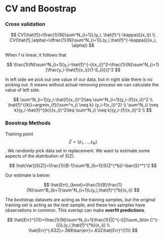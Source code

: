 # CV and Boostrap

### Cross validation



$$
CV(\hat{f})=\frac{1}{N}\sum^N_{i=1}L(y_i, \hat{f}^{-\kappa(i)}x_i)) \\
CV(\hat{f},\alpha)=\dfrac{1}{N}\sum^N_{i=1}L(y_i,\hat{f}^{-\kappa(i)}x_i, \alpha))
$$



&#x20;When f is linear, it follows that

$$
\frac{1}{N}\sum^N_{i=1}[y_i-\hat{f}^{-i}(x_i)]^2=\frac{1}{N}\sum^N_{i=1}[\frac{y_i-\hat{f}(x_i)}{1-S_{ii}}]^2
$$

&#x20;In left side we pick out one value of our data, but in right side there is no picking out. It means without actual removing process we can calculate the value of left side.

$$
\sum^N_{i=1}(y_i-\hat{f}(x_i))^2\leq \sum^N_{i=1}(y_i-{f}(x_i))^2 \\
\hat{f}^{(k)}=argmin_{f}{\sum^n_{i \neq k} (y_i-f(x_i))^2} \\
\sum^N_{i \neq k}(y_i-\hat{f}^{(k)}(x_i))^2\leq \sum^N_{i \neq k}(y_i-{f}(x_i))^2 \\
$$



### Boostrap Methods

Training point $$Z=(z_1,\dots,z_N)$$. We randomly pick data set in replacement. We want to estimate some aspects of the distribution of S(Z).&#x20;

$$
\hat{Var}[S(Z)]=\frac{1}{B-1}\sum^B_{b=1}(S(Z^{*b})-\bar{S}^*)^2
$$



Our estimate is below:

$$
\hat{Err}_{boot}=\frac{1}{B}\frac{1}{N}\sum^B_{b=1}\sum^N_{i=1}L(y_i,\hat{f}^{*b}(x_i))
$$

The bootstrap datasets are acting as the training samples, but the original training set is acting as the test sample, and these two samples have observations in common. This overlap can make **overfit predictions**.



$$
\hat{Err}^{(1)}=\frac{1}{N}\sum^N_{i=1}\frac{1}{|C^{-i}|}\sum_{b\in C^{-i}}L(y_i,\hat{f}^{*b}(x_i)) \\
\hat{Err}^{.632}=.368\bar{err}+.632\hat{Err}^{(1)}
$$

